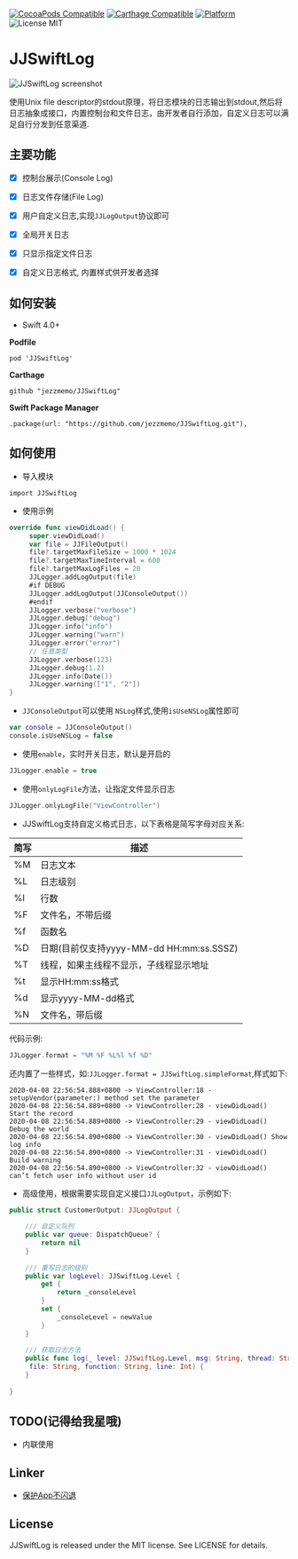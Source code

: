 [![CocoaPods Compatible](https://img.shields.io/cocoapods/v/JJSwiftLog.svg)](https://img.shields.io/cocoapods/v/JJSwiftLog.svg)
[![Carthage Compatible](https://img.shields.io/badge/Carthage-compatible-4BC51D.svg?style=flat)](https://github.com/Carthage/Carthage)
[![Platform](https://img.shields.io/cocoapods/p/JJSwiftLog.svg?style=flat)](http://cocoadocs.org/docsets/JJSwiftLog)
![License MIT](https://img.shields.io/github/license/mashape/apistatus.svg?maxAge=2592000)

# JJSwiftLog

![JJSwiftLog screenshot](https://raw.githubusercontent.com/jezzmemo/JJSwiftLog/master/screenshots/main.jpg)

使用Unix file descriptor的stdout原理，将日志模块的日志输出到stdout,然后将日志抽象成接口，内置控制台和文件日志，由开发者自行添加，自定义日志可以满足自行分发到任意渠道.

## 主要功能

- [x] 控制台展示(Console Log)

- [x] 日志文件存储(File Log)

- [x] 用户自定义日志,实现`JJLogOutput`协议即可

- [x] 全局开关日志

- [x] 只显示指定文件日志

- [x] 自定义日志格式, 内置样式供开发者选择

## 如何安装

*  Swift 4.0+


__Podfile__


```
pod 'JJSwiftLog'
```

__Carthage__

```
github "jezzmemo/JJSwiftLog"
```

__Swift Package Manager__

```
.package(url: "https://github.com/jezzmemo/JJSwiftLog.git"),
```

## 如何使用

* 导入模块

```
import JJSwiftLog
```

* 使用示例

```swift
override func viewDidLoad() {
     super.viewDidLoad()
     var file = JJFileOutput()
     file?.targetMaxFileSize = 1000 * 1024
     file?.targetMaxTimeInterval = 600
     file?.targetMaxLogFiles = 20
     JJLogger.addLogOutput(file)
     #if DEBUG
     JJLogger.addLogOutput(JJConsoleOutput())
     #endif
     JJLogger.verbose("verbose")
     JJLogger.debug("debug")   
     JJLogger.info("info")
     JJLogger.warning("warn")
     JJLogger.error("error")
     // 任意类型
     JJLogger.verbose(123)
     JJLogger.debug(1.2)
     JJLogger.info(Date())
     JJLogger.warning(["1", "2"])
}
```

* `JJConsoleOutput`可以使用 `NSLog`样式,使用`isUseNSLog`属性即可

```swift
var console = JJConsoleOutput()
console.isUseNSLog = false
```

* 使用`enable`，实时开关日志，默认是开启的

```swift
JJLogger.enable = true
```

* 使用`onlyLogFile`方法，让指定文件显示日志

```swift
JJLogger.onlyLogFile("ViewController")
```

* JJSwiftLog支持自定义格式日志，以下表格是简写字母对应关系:

| 简写   | 描述     |
|------|--------|
| %M | 日志文本 |
| %L | 日志级别 |
| %l | 行数 |
| %F | 文件名，不带后缀 |
| %f | 函数名 |
| %D | 日期(目前仅支持yyyy-MM-dd HH:mm:ss.SSSZ) |
| %T | 线程，如果主线程不显示，子线程显示地址 |
| %t | 显示HH:mm:ss格式 |
| %d | 显示yyyy-MM-dd格式 |
| %N | 文件名，带后缀 |

代码示例:

```swift
JJLogger.format = "%M %F %L%l %f %D"
```

还内置了一些样式，如:`JJLogger.format = JJSwiftLog.simpleFormat`,样式如下:

```
2020-04-08 22:56:54.888+0800 -> ViewController:18 - setupVendor(parameter:) method set the parameter
2020-04-08 22:56:54.889+0800 -> ViewController:28 - viewDidLoad() Start the record
2020-04-08 22:56:54.889+0800 -> ViewController:29 - viewDidLoad() Debug the world
2020-04-08 22:56:54.890+0800 -> ViewController:30 - viewDidLoad() Show log info
2020-04-08 22:56:54.890+0800 -> ViewController:31 - viewDidLoad() Build warning
2020-04-08 22:56:54.890+0800 -> ViewController:32 - viewDidLoad() can’t fetch user info without user id
```

* 高级使用，根据需要实现自定义接口`JJLogOutput`，示例如下:

```swift
public struct CustomerOutput: JJLogOutput {
    
    /// 自定义队列
    public var queue: DispatchQueue? {
        return nil
    }
    
    /// 重写日志的级别
    public var logLevel: JJSwiftLog.Level {
        get {
            return _consoleLevel
        }
        set {
            _consoleLevel = newValue
        }
    }
    
    /// 获取日志方法
    public func log(_ level: JJSwiftLog.Level, msg: String, thread: String,
     file: String, function: String, line: Int) {
    }
    
}
```

## TODO(记得给我星哦)

* 内联使用

## Linker
* [保护App不闪退](https://github.com/jezzmemo/JJException)

## License
JJSwiftLog is released under the MIT license. See LICENSE for details.


